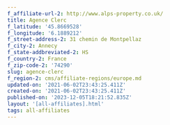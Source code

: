 ```yaml
---
f_affiliate-url-2: http://www.alps-property.co.uk/
title: Agence Clerc
f_latitude: '45.8669528'
f_longitude: '6.1889212'
f_street-address-2: 31 chemin de Montpellaz­
f_city-2: Annecy­
f_state-addbreviated-2: HS­
f_country-2: France
f_zip-code-2: '74290'
slug: agence-clerc
f_region-2: cms/affiliate-regions/europe.md
updated-on: '2021-06-02T23:43:25.411Z'
created-on: '2021-06-02T23:43:25.411Z'
published-on: '2023-12-05T18:21:52.835Z'
layout: '[all-affiliates].html'
tags: all-affiliates
---
```



